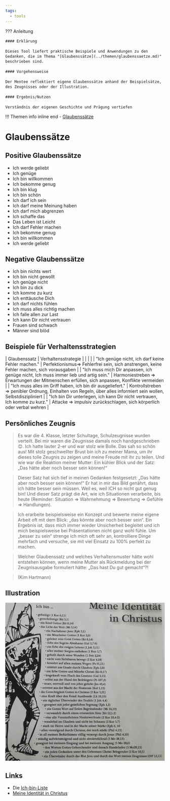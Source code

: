 ```yaml
---
tags:
  - tools
---
```


??? Anleitung

    #### Erklärung

    Dieses Tool liefert praktische Beispiele und Anwendungen zu den Gedanken, die im Thema "[Glaubenssätze](../themen/glaubenssaetze.md)" beschrieben sind.

    #### Vorgehensweise

    Der Mentee reflektiert eigene Glaubenssätze anhand der Beispielsätze, des Zeugnisses oder der Illustration.

    #### Ergebnis/Nutzen

    Verständnis der eigenen Geschichte und Prägung vertiefen


!!! Themen info inline end
    - [Glaubenssätze](../themen/glaubenssaetze.md)


# Glaubenssätze

## Positive Glaubenssätze

- Ich werde geliebt 
- Ich genüge 
- Ich bin willkommen 
- Ich bekomme genug 
- Ich bin klug 
- Ich bin schön 
- Ich darf ich sein 
- Ich darf meine Meinung haben 
- Ich darf mich abgrenzen 
- Ich schaffe das 
- Das Leben ist Leicht 
- Ich darf Fehler machen 
- Ich bekomme genug 
- Ich bin willkommen 
- Ich werde geliebt 

## Negative Glaubenssätze

- Ich bin nichts wert 
- Ich bin nicht gewollt 
- Ich genüge nicht 
- Ich bin zu dick 
- Ich komme zu kurz 
- Ich enttäusche Dich 
- Ich darf nichts fühlen 
- Ich muss alles richtig machen 
- Ich falle allen zur Last 
- Ich kann Dir nicht vertrauen 
- Frauen sind schwach 
- Männer sind blöd 

## Beispiele für Verhaltensstrategien

| Glaubenssatz | Verhaltensstrategie |
| | |
| "Ich genüge nicht, ich darf keine Fehler machen." | Perfektionismus=> Fehlerfrei sein, sich anstrengen, keine Fehler machen, sich vorausgaben |
| "Ich muss mich Dir anpassen, ich genüge nicht, Ich muss immer lieb und artig sein." | Harmoniestreben => Erwartungen der Mitmenschen erfüllen, sich anpassen, Konflikte vermeiden |
| "Ich muss alles im Griff haben, ich bin dir ausgeliefert." | Kontrollstreben => penibler Ordnung, Einhalten von Regeln, über alles informiert sein wollen, Selbstdiszipliniert  |
| "Ich bin Dir unterlegen, ich kann Dir nicht vertrauen, Ich komme zu kurz." | Attacke => impulsiv zurückschlagen, sich körperlich oder verbal wehren  |

## Persönliches Zeugnis

> Es war die 4. Klasse, letzter Schultage, Schulzeugnisse wurden verteilt. Bei mir waren die Zeugnisse damals noch handgeschrieben 😊. Ich hatte lauter 2-er und war stolz wie Bolle. Das sah so schön aus! Mit stolz geschwellter Brust bin ich zu meiner Mama, um ihr dieses tolle Zeugnis zu zeigen und meine Freude mit ihr zu teilen. Und wie war die Reaktion meiner Mutter: Ein kühler Blick und der Satz: „Das hätte aber noch besser sein können!“ 

> Dieser Satz hat sich tief in meinen Gedanken festgesetzt: „Das hätte aber noch besser sein können!“ Er hat in mir das Bild genährt, dass ich hätte besser sein müssen. Weil es, weil ICH so nicht gut genug bin! Und dieser Satz prägt die Art, wie ich Situationen verarbeite, bis heute (Reminder: Situation => Wahrnehmung => Bewertung => Gefühle => Handlungen).

> Ich erarbeite beispielsweise ein Konzept und bewerte meine eigene Arbeit oft mit dem Blick: „das könnte aber noch besser sein“. Ein Ergebnis ist, dass mich immer wieder Unsicherheit begleitet und ich mich beispielsweise bei Präsentationen nicht ganz wohl fühle. Um „besser zu sein“ strenge ich mich oft sehr an, kontrolliere Dinge mehrfach und versuche, sie mit viel Einsatz zu 100% perfekt zu machen. 

> Welcher Glaubenssatz und welches Verhaltensmuster hätte wohl entstehen können, wenn meine Mutter als Rückmeldung bei der Zeugnisausgabe formuliert hätte: „Das hast Du gut gemacht“?!  

> (Kim Hartmann)

## Illustration

![Illustration](../assets/thema-identitaet.jpg)

## Links

- Die [Ich-bin-Liste](https://homepage.ruhr-uni-bochum.de/Manfred.Hauenschild/pdf/IchbinListe.pdf)
- [Meine Identität in Christus](https://www.freedominchrist.eu/fic-download/fmi/xml/cnt/FIC%20Buchzeichen%202015-08-12.pdf?-db=fic-content-management&-lay=downloads&-recid=555&-field=Datei%20%7C%20Container(1))



